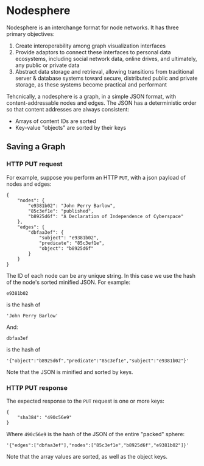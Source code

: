 # Nodesphere

Nodesphere is an interchange format for node networks. It has three primary objectives:

1. Create interoperability among graph visualization interfaces
2. Provide adaptors to connect these interfaces to personal data ecosystems,
including social network data, online drives, and ultimately, any public or private data
3. Abstract data storage and retrieval, allowing transitions
from traditional server & database systems toward secure, distributed public and private storage,
as these systems become practical and performant

Tehcnically, a nodesphere is a graph, in a simple JSON format, with content-addressable nodes and edges.
The JSON has a deterministic order so that content addresses are always consistent:

- Arrays of content IDs are sorted
- Key-value "objects" are sorted by their keys

## Saving a Graph

### HTTP PUT request

For example, suppose you perform an HTTP `PUT`, with a json payload of nodes and edges:

    {
        "nodes": {
            "e9381b02": "John Perry Barlow",
            "85c3ef1e": "published",
            "b8925d6f": "A Declaration of Independence of Cyberspace"
        },
        "edges": {
            "dbfaa3ef": {
                "subject": "e9381b02",
                "predicate": "85c3ef1e",
                "object": "b8925d6f"
            }
        }
    }

The ID of each node can be any unique string.  In this case we use the hash of the node's sorted minified JSON.  For example:

    e9381b02

is the hash of

    'John Perry Barlow'

And:

    dbfaa3ef

is the hash of

    '{"object":"b8925d6f","predicate":"85c3ef1e","subject":"e9381b02"}'

Note that the JSON is minified and sorted by keys.


### HTTP PUT response

The expected response to the `PUT` request is one or more keys:

    {
        "sha384": "490c56e9"
    }

Where `490c56e9` is the hash of the JSON of the entire "packed" sphere:

    '{"edges":["dbfaa3ef"],"nodes":["85c3ef1e","b8925d6f","e9381b02"]}'

Note that the array values are sorted, as well as the object keys.

